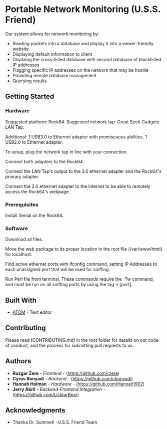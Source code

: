 # Portable Network Monitoring (U.S.S. Friend)
Our system allows for network monitoring by:

* Reading packets into a database and display it into a viewer-friendly website.
* Displaying default information to client
* Displaing the cross-listed database with second database of blocklisted IP addresses
* Flagging specific IP addresses on the network that may be hostile
* Providing remote database management
* Querying results

## Getting Started

### Hardware

Suggested platform: Rock64.
Suggested network tap: Great Scott Gadgets LAN Tap.

Additional: 
1 USB3.0 to Ethernet adapter with promiscuous abilities.
1 USB2.0 to Ethernet adapter.

To setup, plug the network tap in line with your connection.  

Connect both adapters to the Rock64.

Connect the LAN Tap's output to the 3.0 ethernet adapter and the Rock64's primary adapter. 

Connect the 2.0 ethernet adapter to the internet to be able to remotely access the Rock64's webpage.

### Prerequisites

Install Xenial on the Rock64.

### Software
 
Download all files.

Move the web package to its proper location in the root file (/var/www/html) for localhost.

Find active ethernet ports with ifconfig command, setting IP Addresses to each unassigned port that will be used for sniffing.

Run Perl file from terminal.  These commands require the -Tw command, and must be run on all sniffing ports by using the tag -i \[port\].

## Built With

* [ATOM](https://github.com/atom) - Text editor

## Contributing

Please read [CONTRIBUTING.md] in the root folder for details on our code of conduct, and the process for submitting pull requests to us.

## Authors

* **Ruzgar Zere** - *Frontend* - (https://github.com/rzere)
* **Cyrus Bonyadi** - *Backend* - (https://github.com/cbonyadi)
* **Hannah Holman** - *Hardware* - (https://github.com/Hannah1902)
* **Jerry Abril** - *Backend-Frontend Integration* - (https://github.com/LilJearBear)

## Acknowledgments

* Thanks Dr. Summet!
          -U.S.S. Friend Team
